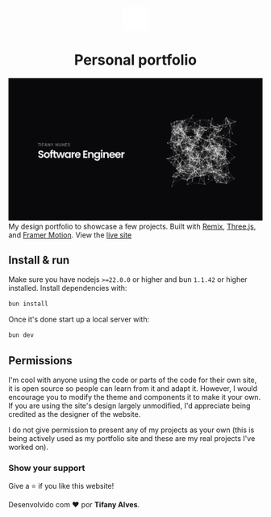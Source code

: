 <p align="center">
  <img src="/public/favicon.ico" width="50" alt="Logo" />
</p>
<h1 align="center">Personal portfolio</h1>

[![Site preview](/public/assets/portfolioImage.png)](https://pinuya.site)
My design portfolio to showcase a few projects. Built with [Remix](https://remix.run/), [Three.js](https://threejs.org/), and [Framer Motion](https://www.framer.com/motion/). View the [live site](https://pinuya.site)

## Install & run
Make sure you have nodejs `>=22.0.0` or higher and bun `1.1.42` or higher installed. Install dependencies with:

```bash
bun install
```

Once it's done start up a local server with:

```bash
bun dev
```
## Permissions

I'm cool with anyone using the code or parts of the code for their own site, it is open source so people can learn from it and adapt it. However, I would encourage you to modify the theme and components it to make it your own. If you are using the site's design largely unmodified, I'd appreciate being credited as the designer of the website.

I do not give permission to present any of my projects as your own (this is being actively used as my portfolio site and these are my real projects I've worked on).


### Show your support

Give a ⭐ if you like this website!

Desenvolvido com ❤️ por **Tifany Alves**.
